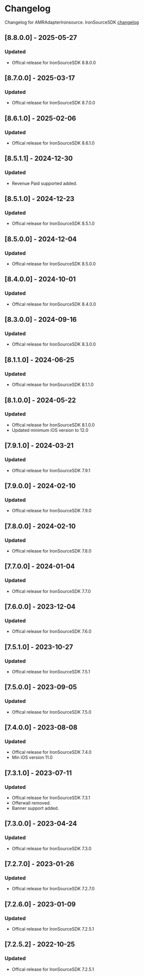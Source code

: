# Changelog

Changelog for AMRAdapterIronsource. 
IronSourceSDK [changelog](https://developers.is.com/ironsource-mobile/ios/sdk-change-log)

## [8.8.0.0] - 2025-05-27
### Updated
- Offical release for IronSourceSDK 8.8.0.0

## [8.7.0.0] - 2025-03-17
### Updated
- Offical release for IronSourceSDK 8.7.0.0

## [8.6.1.0] - 2025-02-06
### Updated
- Offical release for IronSourceSDK 8.6.1.0

## [8.5.1.1] - 2024-12-30
### Updated
- Revenue Paid supported added.

## [8.5.1.0] - 2024-12-23
### Updated
- Offical release for IronSourceSDK 8.5.1.0

## [8.5.0.0] - 2024-12-04
### Updated
- Offical release for IronSourceSDK 8.5.0.0

## [8.4.0.0] - 2024-10-01
### Updated
- Offical release for IronSourceSDK 8.4.0.0

## [8.3.0.0] - 2024-09-16
### Updated
- Offical release for IronSourceSDK 8.3.0.0

## [8.1.1.0] - 2024-06-25
### Updated
- Offical release for IronSourceSDK 8.1.1.0

## [8.1.0.0] - 2024-05-22
### Updated
- Offical release for IronSourceSDK 8.1.0.0
- Updated minimum iOS version to 12.0

## [7.9.1.0] - 2024-03-21
### Updated
- Offical release for IronSourceSDK 7.9.1

## [7.9.0.0] - 2024-02-10
### Updated
- Offical release for IronSourceSDK 7.9.0

## [7.8.0.0] - 2024-02-10
### Updated
- Offical release for IronSourceSDK 7.8.0

## [7.7.0.0] - 2024-01-04
### Updated
- Offical release for IronSourceSDK 7.7.0

## [7.6.0.0] - 2023-12-04
### Updated
- Offical release for IronSourceSDK 7.6.0

## [7.5.1.0] - 2023-10-27
### Updated
- Offical release for IronSourceSDK 7.5.1

## [7.5.0.0] - 2023-09-05
### Updated
- Offical release for IronSourceSDK 7.5.0

## [7.4.0.0] - 2023-08-08
### Updated
- Offical release for IronSourceSDK 7.4.0
- Min iOS version 11.0

## [7.3.1.0] - 2023-07-11
### Updated
- Offical release for IronSourceSDK 7.3.1
- Offerwall removed.
- Banner support added.

## [7.3.0.0] - 2023-04-24
### Updated
- Offical release for IronSourceSDK 7.3.0

## [7.2.7.0] - 2023-01-26
### Updated
- Offical release for IronSourceSDK 7.2.7.0

## [7.2.6.0] - 2023-01-09
### Updated
- Offical release for IronSourceSDK 7.2.5.1

## [7.2.5.2] - 2022-10-25
### Updated
- Offical release for IronSourceSDK 7.2.5.1
